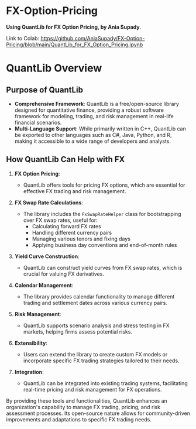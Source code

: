 # FX-Option-Pricing
**Using QuantLib for FX Option Pricing, by Ania Supady**. 

Link to Colab: https://github.com/AniaSupady/FX-Option-Pricing/blob/main/QuantLib_for_FX_Option_Pricing.ipynb



# QuantLib Overview

## Purpose of QuantLib
- **Comprehensive Framework**: QuantLib is a free/open-source library designed for quantitative finance, providing a robust software framework for modeling, trading, and risk management in real-life financial scenarios.
- **Multi-Language Support**: While primarily written in C++, QuantLib can be exported to other languages such as C#, Java, Python, and R, making it accessible to a wide range of developers and analysts.

## How QuantLib Can Help with FX
1. **FX Option Pricing**: 
   - QuantLib offers tools for pricing FX options, which are essential for effective FX trading and risk management.

2. **FX Swap Rate Calculations**: 
   - The library includes the `FxSwapRateHelper` class for bootstrapping over FX swap rates, useful for:
     - Calculating forward FX rates
     - Handling different currency pairs
     - Managing various tenors and fixing days
     - Applying business day conventions and end-of-month rules

3. **Yield Curve Construction**: 
   - QuantLib can construct yield curves from FX swap rates, which is crucial for valuing FX derivatives.

4. **Calendar Management**: 
   - The library provides calendar functionality to manage different trading and settlement dates across various currency pairs.

5. **Risk Management**: 
   - QuantLib supports scenario analysis and stress testing in FX markets, helping firms assess potential risks.

6. **Extensibility**: 
   - Users can extend the library to create custom FX models or incorporate specific FX trading strategies tailored to their needs.

7. **Integration**: 
   - QuantLib can be integrated into existing trading systems, facilitating real-time pricing and risk management for FX operations.

By providing these tools and functionalities, QuantLib enhances an organization's capability to manage FX trading, pricing, and risk assessment processes. Its open-source nature allows for community-driven improvements and adaptations to specific FX trading needs.
